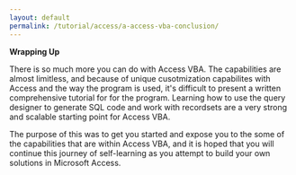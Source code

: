 ```yaml
---
layout: default
permalink: /tutorial/access/a-access-vba-conclusion/
---
```


**Wrapping Up**

There is so much more you can do with Access VBA.  The capabilities are almost limitless, and because of unique cusotmization capabilites with Access and the way the program is used, it's difficult to present a written comprehensive tutorial for for the program.  Learning how to use the query designer to generate SQL code and work with recordsets are a very strong and scalable starting point for Access VBA.  

The purpose of this was to get you started and expose you to the some of the capabilities that are within Access VBA, and it is hoped that you will continue this journey of self-learning as you attempt to build your own solutions in Microsoft Access.  